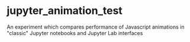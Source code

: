 # jupyter_animation_test
An experiment which compares performance of Javascript animations in "classic" Jupyter notebooks and Jupyter Lab interfaces
